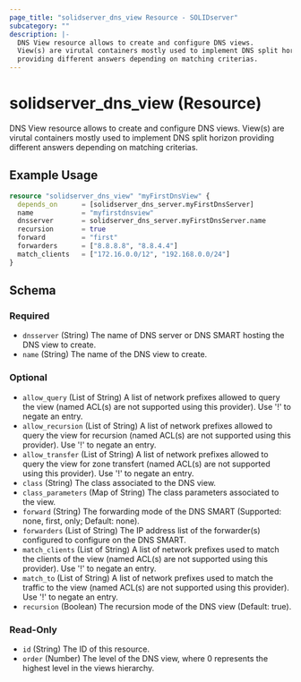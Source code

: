 ```yaml
---
page_title: "solidserver_dns_view Resource - SOLIDserver"
subcategory: ""
description: |-
  DNS View resource allows to create and configure DNS views.
  View(s) are virutal containers mostly used to implement DNS split horizon
  providing different answers depending on matching criterias.
---
```


# solidserver_dns_view (Resource)

DNS View resource allows to create and configure DNS views.
View(s) are virutal containers mostly used to implement DNS split horizon
providing different answers depending on matching criterias.

## Example Usage

```terraform
resource "solidserver_dns_view" "myFirstDnsView" {
  depends_on      = [solidserver_dns_server.myFirstDnsServer]
  name            = "myfirstdnsview"
  dnsserver       = solidserver_dns_server.myFirstDnsServer.name
  recursion       = true
  forward         = "first"
  forwarders      = ["8.8.8.8", "8.8.4.4"]
  match_clients   = ["172.16.0.0/12", "192.168.0.0/24"]
}
```
<!-- schema generated by tfplugindocs -->
## Schema

### Required

- `dnsserver` (String) The name of DNS server or DNS SMART hosting the DNS view to create.
- `name` (String) The name of the DNS view to create.

### Optional

- `allow_query` (List of String) A list of network prefixes allowed to query the view (named ACL(s) are not supported using this provider).  Use '!' to negate an entry.
- `allow_recursion` (List of String) A list of network prefixes allowed to query the view for recursion (named ACL(s) are not supported using this provider).  Use '!' to negate an entry.
- `allow_transfer` (List of String) A list of network prefixes allowed to query the view for zone transfert (named ACL(s) are not supported using this provider).  Use '!' to negate an entry.
- `class` (String) The class associated to the DNS view.
- `class_parameters` (Map of String) The class parameters associated to the view.
- `forward` (String) The forwarding mode of the DNS SMART (Supported: none, first, only; Default: none).
- `forwarders` (List of String) The IP address list of the forwarder(s) configured to configure on the DNS SMART.
- `match_clients` (List of String) A list of network prefixes used to match the clients of the view (named ACL(s) are not supported using this provider).  Use '!' to negate an entry.
- `match_to` (List of String) A list of network prefixes used to match the traffic to the view (named ACL(s) are not supported using this provider).  Use '!' to negate an entry.
- `recursion` (Boolean) The recursion mode of the DNS view (Default: true).

### Read-Only

- `id` (String) The ID of this resource.
- `order` (Number) The level of the DNS view, where 0 represents the highest level in the views hierarchy.

